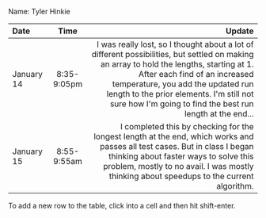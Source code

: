 Name: Tyler Hinkie

| Date       |    Time     |                                                                                                                                                                                                                                                                                                                   Update |
|:-----------|:-----------:|-------------------------------------------------------------------------------------------------------------------------------------------------------------------------------------------------------------------------------------------------------------------------------------------------------------------------:|
| January 14 | 8:35-9:05pm | I was really lost, so I thought about a lot of different possibilities, but settled on making an array to hold the lengths, starting at 1. After each find of an increased temperature, you add the updated run length to the prior elements. I'm still not sure how I'm going to find the best run length at the end... |
| January 15 | 8:55-9:55am |                                                         I completed this by checking for the longest length at the end, which works and passes all test cases. But in class I began thinking about faster ways to solve this problem, mostly to no avail. I was mostly thinking about speedups to the current algorithm. |


To add a new row to the table, click into a cell and then hit shift-enter.